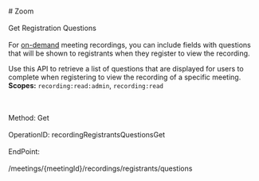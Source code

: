 <br>#     Zoom</br>
<br>Get Registration Questions</br>
<br>For [on-demand](https://support.zoom.us/hc/en-us/articles/360000488283-On-demand-Recordings) meeting recordings, you can include fields with questions that will be shown to registrants when they register to view the recording.

Use this API to retrieve a list of questions that are displayed for users to complete when registering to view the recording of a specific meeting.
**Scopes:** `recording:read:admin`, `recording:read`
 

</br>
<br>Method: Get</br>
<br>OperationID: recordingRegistrantsQuestionsGet</br>
<br>EndPoint:</br>
<br>/meetings/{meetingId}/recordings/registrants/questions</br>
